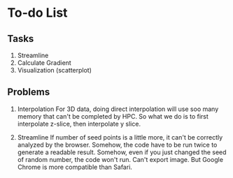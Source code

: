 # To-do List

## Tasks

1. Streamline
2. Calculate Gradient
3. Visualization (scatterplot)

## Problems

1. Interpolation
For 3D data, doing direct interpolation will use soo many memory that can't be completed by HPC.
So what we do is to first interpolate z-slice, then interpolate y slice.

2. Streamline
If number of seed points is a little more, it can't be correctly analyzed by the browser.
Somehow, the code have to be run twice to generate a readable result.
Somehow, even if you just changed the seed of random number, the code won't run.
Can't export image.
But Google Chrome is more compatible than Safari.
